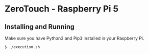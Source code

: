 # ZeroTouch - Raspberry Pi 5

## Installing and Running

Make sure you have Python3 and Pip3 installed in your Raspberry Pi.

```
$ ./execution.sh
```
